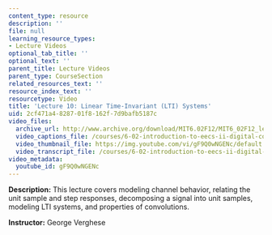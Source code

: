 ```yaml
---
content_type: resource
description: ''
file: null
learning_resource_types:
- Lecture Videos
optional_tab_title: ''
optional_text: ''
parent_title: Lecture Videos
parent_type: CourseSection
related_resources_text: ''
resource_index_text: ''
resourcetype: Video
title: 'Lecture 10: Linear Time-Invariant (LTI) Systems'
uid: 2cf471a4-8287-01f8-162f-7d9bafb5187c
video_files:
  archive_url: http://www.archive.org/download/MIT6.02F12/MIT6_02F12_lec10_300k.mp4
  video_captions_file: /courses/6-02-introduction-to-eecs-ii-digital-communication-systems-fall-2012/5e137b8ea31352e5a3be1a4f35878fcb_gF9Q0wNGENc.vtt
  video_thumbnail_file: https://img.youtube.com/vi/gF9Q0wNGENc/default.jpg
  video_transcript_file: /courses/6-02-introduction-to-eecs-ii-digital-communication-systems-fall-2012/32e0855495bb08c20ed18b4c99c386d9_gF9Q0wNGENc.pdf
video_metadata:
  youtube_id: gF9Q0wNGENc
---
```


**Description:** This lecture covers modeling channel behavior, relating the unit sample and step responses, decomposing a signal into unit samples, modeling LTI systems, and properties of convolutions.

**Instructor:** George Verghese